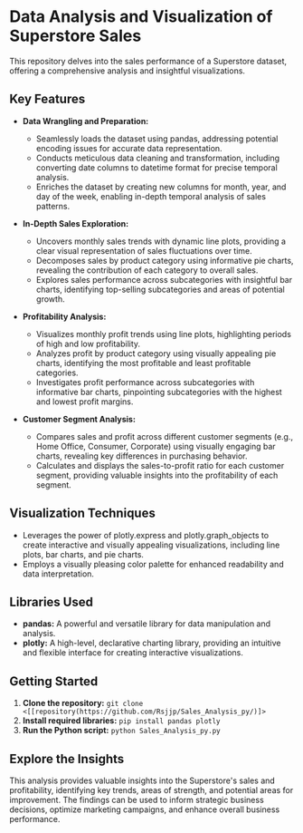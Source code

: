 # Data Analysis and Visualization of Superstore Sales

This repository delves into the sales performance of a Superstore dataset, offering a comprehensive analysis and insightful visualizations.

## Key Features

* **Data Wrangling and Preparation:** 
    * Seamlessly loads the dataset using pandas, addressing potential encoding issues for accurate data representation. 
    * Conducts meticulous data cleaning and transformation, including converting date columns to datetime format for precise temporal analysis.
    * Enriches the dataset by creating new columns for month, year, and day of the week, enabling in-depth temporal analysis of sales patterns.

* **In-Depth Sales Exploration:**
    * Uncovers monthly sales trends with dynamic line plots, providing a clear visual representation of sales fluctuations over time.
    * Decomposes sales by product category using informative pie charts, revealing the contribution of each category to overall sales.
    * Explores sales performance across subcategories with insightful bar charts, identifying top-selling subcategories and areas of potential growth.

* **Profitability Analysis:**
    * Visualizes monthly profit trends using line plots, highlighting periods of high and low profitability.
    * Analyzes profit by product category using visually appealing pie charts, identifying the most profitable and least profitable categories.
    * Investigates profit performance across subcategories with informative bar charts, pinpointing subcategories with the highest and lowest profit margins.

* **Customer Segment Analysis:**
    * Compares sales and profit across different customer segments (e.g., Home Office, Consumer, Corporate) using visually engaging bar charts, revealing key differences in purchasing behavior.
    * Calculates and displays the sales-to-profit ratio for each customer segment, providing valuable insights into the profitability of each segment.

## Visualization Techniques

* Leverages the power of plotly.express and plotly.graph_objects to create interactive and visually appealing visualizations, including line plots, bar charts, and pie charts.
* Employs a visually pleasing color palette for enhanced readability and data interpretation.

## Libraries Used

* **pandas:** A powerful and versatile library for data manipulation and analysis.
* **plotly:** A high-level, declarative charting library, providing an intuitive and flexible interface for creating interactive visualizations.

## Getting Started

1. **Clone the repository:** `git clone <[[repository(https://github.com/Rsjjp/Sales_Analysis_py/)]>`
2. **Install required libraries:** `pip install pandas plotly`
3. **Run the Python script:** `python Sales_Analysis_py.py`

## Explore the Insights

This analysis provides valuable insights into the Superstore's sales and profitability, identifying key trends, areas of strength, and potential areas for improvement. The findings can be used to inform strategic business decisions, optimize marketing campaigns, and enhance overall business performance.

